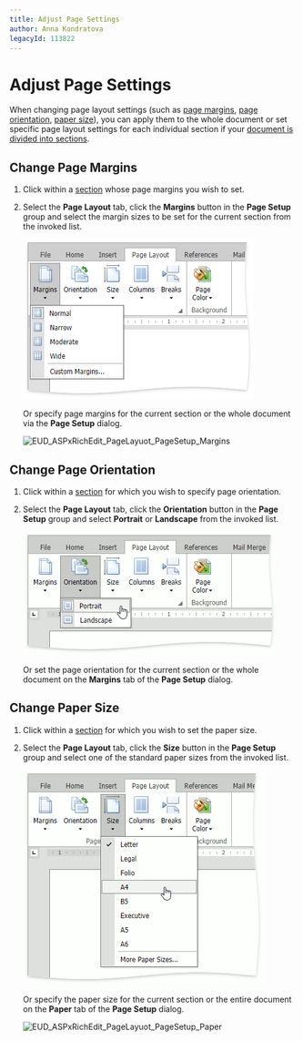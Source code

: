 ```yaml
---
title: Adjust Page Settings
author: Anna Kondratova
legacyId: 113822
---
```

# Adjust Page Settings
When changing page layout settings (such as [page margins](#margins), [page orientation](#orientation), [paper size](#papersize)), you can apply them to the whole document or set specific page layout settings for each individual section if your [document is divided into sections](divide-a-documents-into-sections.md).

## <a name="margins"/>Change Page Margins
1. Click within a [section](divide-a-documents-into-sections.md) whose page margins you wish to set.
2. Select the **Page Layout** tab, click the **Margins** button in the **Page Setup** group and select the margin sizes to be set for the current section from the invoked list.
	
	![EUD_ASPxRichEdit_PageLayuot_Margins](../../../images/img117780.png)
	
	Or specify page margins for the current section or the whole document via the **Page Setup** dialog.
	
	![EUD_ASPxRichEdit_PageLayuot_PageSetup_Margins](../../../images/img117781.png)

## <a name="orientation"/>Change Page Orientation
1. Click within a [section](divide-a-documents-into-sections.md) for which you wish to specify page orientation.
2. Select the **Page Layout** tab, click the **Orientation** button in the **Page Setup** group and select **Portrait** or **Landscape** from the invoked list.
	
	![EUD_ASPxRichEdit_PageLayuot_Orientation](../../../images/img117782.png)
	
	Or set the page orientation for the current section or the whole document on the **Margins** tab of the **Page Setup** dialog.

## <a name="papersize"/>Change Paper Size
1. Click within a [section](divide-a-documents-into-sections.md) for which you wish to set the paper size.
2. Select the **Page Layout** tab, click the **Size** button in the **Page Setup** group and select one of the standard paper sizes from the invoked list.
	
	![EUD_ASPxRichEdit_PageLayuot_Size](../../../images/img117783.png)
	
	Or specify the paper size for the current section or the entire document on the **Paper** tab of the **Page Setup** dialog.
	
	![EUD_ASPxRichEdit_PageLayuot_PageSetup_Paper](../../../images/img117784.png)